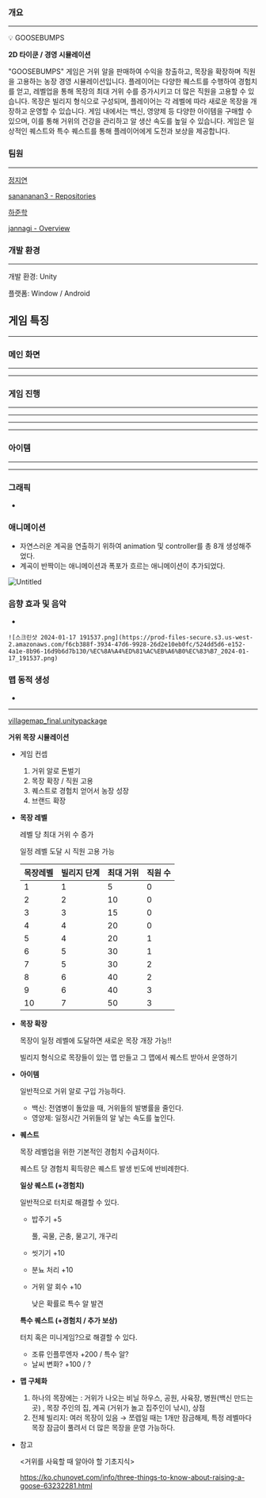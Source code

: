 ### 개요

---

<aside>
💡 GOOSEBUMPS

</aside>

 

**2D 타이쿤 / 경영 시뮬레이션**

"GOOSEBUMPS" 게임은 거위 알을 판매하여 수익을 창출하고, 목장을 확장하며 직원을 고용하는 농장 경영 시뮬레이션입니다. 플레이어는 다양한 퀘스트를 수행하여 경험치를 얻고, 레벨업을 통해 목장의 최대 거위 수를 증가시키고 더 많은 직원을 고용할 수 있습니다. 목장은 빌리지 형식으로 구성되며, 플레이어는 각 레벨에 따라 새로운 목장을 개장하고 운영할 수 있습니다. 게임 내에서는 백신, 영양제 등 다양한 아이템을 구매할 수 있으며, 이를 통해 거위의 건강을 관리하고 알 생산 속도를 높일 수 있습니다. 게임은 일상적인 퀘스트와 특수 퀘스트를 통해 플레이어에게 도전과 보상을 제공합니다.

### 팀원

---

[정지연](https://www.notion.so/d606c2b8d0b243f0bcd2786496832575?pvs=21) 

[sanananan3 - Repositories](https://github.com/sanananan3?tab=repositories)

[하준학](https://www.notion.so/03be7b0b9b354cf9a6a6c2a5e701129f?pvs=21) 

[jannagi - Overview](https://github.com/jannagi)

### 개발 환경

---

개발 환경: Unity

플랫폼: Window / Android

## 게임 특징

---

### 메인 화면

---

---

### 게임 진행

---

---

---

---

### 아이템

---

---

### 그래픽

- 

### 애니메이션

- 자연스러운 계곡을 연출하기 위하여 animation 및 controller를 총 8개 생성해주었다.
- 계곡이 반짝이는 애니메이션과 폭포가 흐르는 애니메이션이 추가되었다.

![Untitled](https://prod-files-secure.s3.us-west-2.amazonaws.com/f6cb388f-3934-47d6-9928-26d2e10eb0fc/bb91b06b-78a2-403a-be99-a6ed860339e5/Untitled.png)

### 음향 효과 및 음악

- 
    
    ![스크린샷 2024-01-17 191537.png](https://prod-files-secure.s3.us-west-2.amazonaws.com/f6cb388f-3934-47d6-9928-26d2e10eb0fc/524dd5d6-e152-4a1e-8b96-16d9b6d7b130/%EC%8A%A4%ED%81%AC%EB%A6%B0%EC%83%B7_2024-01-17_191537.png)
    

### 맵 동적 생성

- 

---

[villagemap_final.unitypackage](https://prod-files-secure.s3.us-west-2.amazonaws.com/f6cb388f-3934-47d6-9928-26d2e10eb0fc/7ca5954e-2d48-42f5-9b99-ce4f85084c4b/villagemap_final.unitypackage)

**거위 목장 시뮬레이션**

- 게임 컨셉
    1. 거위 알로 돈벌기
    2. 목장 확장 / 직원 고용
    3. 퀘스트로 경험치 얻어서 농장 성장
    4. 브랜드 확장

- **목장 레벨**
    
    레벨 당 최대 거위 수 증가
    
    일정 레벨 도달 시 직원 고용 가능
    
    | 목장레벨 | 빌리지 단계 | 최대 거위 | 직원 수 |
    | --- | --- | --- | --- |
    | 1 | 1 | 5 | 0 |
    | 2 | 2 | 10 | 0 |
    | 3 | 3 | 15 | 0 |
    | 4 | 4 | 20 | 0 |
    | 5 | 4 | 20 | 1 |
    | 6 | 5 | 30 | 1 |
    | 7 | 5 | 30 | 2 |
    | 8 | 6 | 40 | 2 |
    | 9 | 6 | 40 | 3 |
    | 10 | 7 | 50 | 3 |

- **목장 확장**
    
    목장이 일정 레벨에 도달하면 새로운 목장 개장 가능!!
    
    빌리지 형식으로 목장들이 있는 맵 만들고 그 맵에서 퀘스트 받아서 운영하기
    

- **아이템**
    
    일반적으로 거위 알로 구입 가능하다.
    
    - 백신: 전염병이 돌았을 때, 거위들의 발병률을 줄인다.
    - 영양제: 일정시간 거위들의 알 낳는 속도를 높인다.
    

- **퀘스트**
    
    목장 레벨업을 위한 기본적인 경험치 수급처이다.
    
    퀘스트 당 경험치 획득량은 퀘스트 발생 빈도에 반비례한다.
    
    **일상 퀘스트 (+경험치)**
    
    일반적으로 터치로 해결할 수 있다.
    
    - 밥주기 +5
        
        풀, 곡물, 곤충, 물고기, 개구리
        
    - 씻기기 +10
    - 분뇨 처리 +10
    - 거위 알 회수 +10
        
        낮은 확률로 특수 알 발견
        
    
    **특수 퀘스트 (+경험치 / 추가 보상)**
    
    터치 혹은 미니게임?으로 해결할 수 있다.
    
    - 조류 인플루엔자 +200 / 특수 알?
    - 날씨 변화? +100 / ?
    

- **맵 구체화**
    1. 하나의 목장에는 : 거위가 나오는 비닐 하우스, 공원, 사육장, 병원(백신 만드는 곳) , 목장 주인의 집, 계곡 (거위가 놀고 집주인이 낚시), 상점 
    2. 전체 빌리지: 여러 목장이 있음 → 쪼렙일 때는 1개만 잠금해제, 특정 레벨마다 목장 잠금이 풀려서 더 많은 목장을 운영 가능하다. 
    

- 참고
    
    <거위를 사육할 때 알아야 할 기초지식>
    
    https://ko.chunovet.com/info/three-things-to-know-about-raising-a-goose-63232281.html
